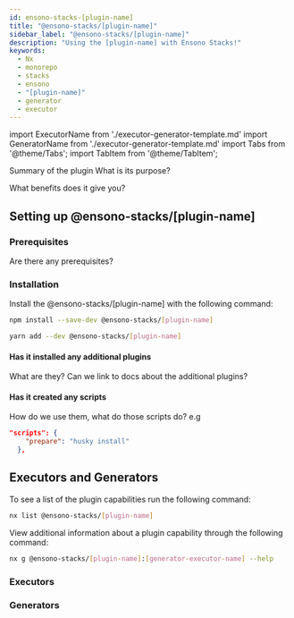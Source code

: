 ```yaml
---
id: ensono-stacks-[plugin-name]
title: "@ensono-stacks/[plugin-name]"
sidebar_label: "@ensono-stacks/[plugin-name]"
description: "Using the [plugin-name] with Ensono Stacks!"
keywords:
  - Nx
  - monorepo
  - stacks
  - ensono
  - "[plugin-name]"
  - generator
  - executor
---
```

import ExecutorName from './executor-generator-template.md'
import GeneratorName from './executor-generator-template.md'
import Tabs from '@theme/Tabs';
import TabItem from '@theme/TabItem';

Summary of the plugin
What is its purpose?

What benefits does it give you?

## Setting up @ensono-stacks/[plugin-name]

### Prerequisites

Are there any prerequisites?

### Installation 

Install the @ensono-stacks/[plugin-name] with the following command:

 <Tabs>
  <TabItem value="npm" label="npm">

  ```bash
  npm install --save-dev @ensono-stacks/[plugin-name]
  ```

  </TabItem>
  <TabItem value="yarn" label="yarn">

  ```bash
  yarn add --dev @ensono-stacks/[plugin-name]
  ```

  </TabItem>
 </Tabs>

#### Has it installed any additional plugins 

What are they? Can we link to docs about the additional plugins?

#### Has it created any scripts

How do we use them, what do those scripts do?
e.g

```json title="Example script that's created"
"scripts": {
    "prepare": "husky install"
  },
```  

## Executors and Generators

To see a list of the plugin capabilities run the following command:

```bash
nx list @ensono-stacks/[plugin-name]
```

View additional information about a plugin capability through the following command:

```bash
nx g @ensono-stacks/[plugin-name]:[generator-executor-name] --help
```

### Executors
<!-- markdownlint-disable MD033 -->
<ExecutorName />
<ExecutorName />
<ExecutorName />

### Generators

<GeneratorName />



